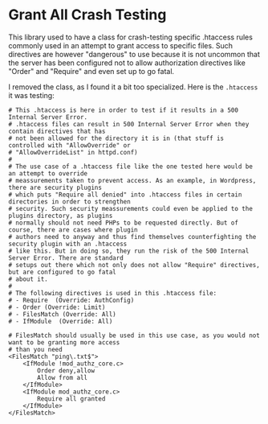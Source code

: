 # Grant All Crash Testing

This library used to have a class for crash-testing specific .htaccess rules commonly used in an attempt to grant access to specific files. Such directives are however "dangerous" to use because it is not uncommon that the server has been configured not to allow authorization directives like "Order" and "Require" and even set up to go fatal.

I removed the class, as I found it a bit too specialized.
Here is the `.htaccess` it was testing:

```
# This .htaccess is here in order to test if it results in a 500 Internal Server Error.
# .htaccess files can result in 500 Internal Server Error when they contain directives that has
# not been allowed for the directory it is in (that stuff is controlled with "AllowOverride" or
# "AllowOverrideList" in httpd.conf)
#
# The use case of a .htaccess file like the one tested here would be an attempt to override
# meassurements taken to prevent access. As an example, in Wordpress, there are security plugins
# which puts "Require all denied" into .htaccess files in certain directories in order to strengthen
# security. Such security meassurements could even be applied to the plugins directory, as plugins
# normally should not need PHPs to be requested directly. But of course, there are cases where plugin
# authors need to anyway and thus find themselves counterfighting the security plugin with an .htaccess
# like this. But in doing so, they run the risk of the 500 Internal Server Error. There are standard
# setups out there which not only does not allow "Require" directives, but are configured to go fatal
# about it.
#
# The following directives is used in this .htaccess file:
# - Require  (Override: AuthConfig)
# - Order (Override: Limit)
# - FilesMatch (Override: All)
# - IfModule  (Override: All)

# FilesMatch should usually be used in this use case, as you would not want to be granting more access
# than you need
<FilesMatch "ping\.txt$">
    <IfModule !mod_authz_core.c>
        Order deny,allow
        Allow from all
    </IfModule>
    <IfModule mod_authz_core.c>
        Require all granted
    </IfModule>
</FilesMatch>
```
